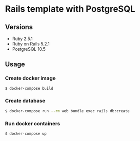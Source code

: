 # Rails template with PostgreSQL

## Versions

* Ruby 2.5.1
* Ruby on Rails 5.2.1
* PostgreSQL 10.5

## Usage

### Create docker image

```bash
$ docker-compose build
```

### Create database

```bash
$ docker-compose run --rm web bundle exec rails db:create
```

### Run docker containers

```bash
$ docker-compose up
```